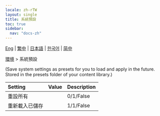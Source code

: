 ```yaml
---
locale: zh-rTW
layout: single
title: 系統預設
toc: true
sidebar:
  nav: "docs-zh"
---
```

[Eng](/dancexr/menu/2025.4/scene/system_presets) | [繁中](/tw/dancexr/menu/2025.4/scene/system_presets) | [日本語](/jp/dancexr/menu/2025.4/scene/system_presets) | [한국어](/kr/dancexr/menu/2025.4/scene/system_presets) | [简中](/zh/dancexr/menu/2025.4/scene/system_presets)

[環境](../menu#環境) > 系統預設

(Save system settings as presets for you to load and apply in the future. Stored in the presets folder of your content library.)

| Setting | Value | Description |
| :--- | --- | :--- |
| 重設所有 || 0/1/False
| 重新載入已儲存 || 1/1/False
